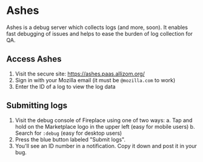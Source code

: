 # Ashes

Ashes is a debug server which collects logs (and more, soon). It enables fast
debugging of issues and helps to ease the burden of log collection for QA.

## Access Ashes

1. Visit the secure site:
   https://ashes.paas.allizom.org/
2. Sign in with your Mozilla email (it must be `@mozilla.com` to work)
3. Enter the ID of a log to view the log data

## Submitting logs

1. Visit the debug console of Fireplace using one of two ways:
 a. Tap and hold on the Marketplace logo in the upper left (easy for mobile users)
 b. Search for `:debug` (easy for desktop users)
2. Press the blue button labeled "Submit logs".
3. You'll see an ID number in a notification. Copy it down and post it in your bug.
